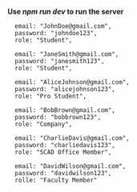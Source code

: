 **Use *npm run dev* to run the server** 
 
      email: "JohnDoe@gmail.com",  
      password: "johndoe123",  
      role: "Student",

      email: "JaneSmith@gmail.com",
      password: "janesmith123",
      role: "Student",

      email: "AliceJohnson@gmail.com",
      password: "alicejohnson123",
      role: "Pro Student",

      email: "BobBrown@gmail.com",
      password: "bobbrown123",
      role: "Company",
    
      email: "CharlieDavis@gmail.com",
      password: "charliedavis123",
      role: "SCAD Office Member",

      email: "DavidWilson@gmail.com",
      password: "davidwilson123",
      rolle: "Faculty Member"
